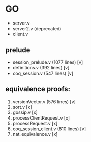 # GO

- server.v
- server2.v (deprecated)
- client.v

## prelude

- session_prelude.v (1077 lines) [v]
- definitions.v (392 lines) [v]
- coq_session.v (547 lines) [v]

## equivalence proofs:

1. versionVector.v (576 lines) [v]
2. sort.v [x]
3. gossip.v [x]
4. processClientRequest.v [x]
5. processRequest.v [x]
6. coq_session_client.v (810 lines) [v]
7. nat_equivalence.v [x]
